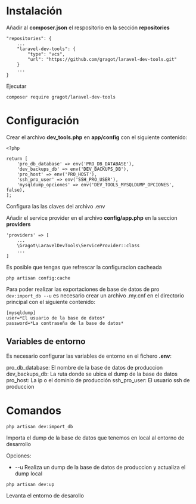# Instalación

Añadir al **composer.json** el respositorio en la sección **repositories**

``` 
"repositories": {
    ...
    "laravel-dev-tools": {
        "type": "vcs",
        "url": "https://github.com/gragot/laravel-dev-tools.git"
    }
    ...
}
```

Ejecutar

```
composer require gragot/laravel-dev-tools
```

# Configuración

Crear el archivo **dev_tools.php** en **app/config** con el siguiente contenido:

```
<?php

return [
    'pro_db_database' => env('PRO_DB_DATABASE'),
    'dev_backups_db' => env('DEV_BACKUPS_DB'),
    'pro_host' => env('PRO_HOST'),
    'ssh_pro_user' => env('SSH_PRO_USER'),
    'mysqldump_opciones' => env('DEV_TOOLS_MYSQLDUMP_OPCIONES', false),
];

```

Configura las las claves del archivo .env

Añadir el service provider en el archivo **config/app.php** en la seccion **providers**

```
'providers' => [
    ...
    \Gragot\LaravelDevTools\ServiceProvider::class
    ...
]
```

Es posible que tengas que refrescar la configuracion cacheada

``` 
php artisan config:cache
```

Para poder realizar las exportaciones de base de datos de pro ``` dev:import_db --u ``` es necesario crear un archivo .my.cnf en el directorio principal con el siguiente contenido:

```
[mysqldump]
user=*El usuario de la base de datos*
password=*La contraseña de la base de datos*
```

## Variables de entorno

Es necesario configurar las variables de entorno en el fichero **.env**:

pro_db_database: El nombre de la base de datos de produccion
dev_backups_db: La ruta donde se ubica el dump de la base de datos
pro_host: La ip o el dominio de producción
ssh_pro_user: El usuario ssh de produccion

# Comandos

```
php artisan dev:import_db
```

Importa el dump de la base de datos que tenemos en local al entorno de desarrollo

Opciones:

* --u Realiza un dump de la base de datos de produccion y actualiza el dump local

```
php artisan dev:up
```

Levanta el entorno de desarollo